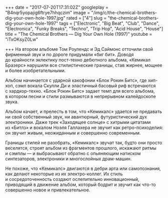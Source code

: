+++
date = "2017-07-20T17:31:02Z"
googleplay = "B4nqr5yopajig6ftrye7hhqczim"
image = "/img/c/the-chemical-brothers-dig-your-own-hole-1997.jpg"
rated = ["4"]
slug = "the-chemical-brothers-dig-your-own-hole-1997"
tags = ["Electronic", "Big Beat", "Club", "Dance", "Electronica", "Funky Breaks", "Techno", "Trip Hop", "Acid House", "House"]
title = "The Chemical Brothers — Dig Your Own Hole (1997)"
youtube = "iTxOKsyZ0Lw"

+++
На&nbsp;втором альбоме Том Роулендс и&nbsp;Эд&nbsp;Саймонс отточили свой фирменный звук и&nbsp;по&nbsp;дороге придумали &laquo;биг бит&raquo;. Доводя до&nbsp;крайности эклектику пост-техно дебютного альбома, &laquo;Кемикал Бразерс&raquo; нарушили все стилистические границы, став жирнее, мощнее и&nbsp;более изобретательными.

Альбом начинается с&nbsp;ударной какофонии &laquo;Блок Рокин Битс&raquo;, где хип-хоп, сэмл вокала Скулли Ди&nbsp;и&nbsp;эластичный басовый риф встречаются с&nbsp;хардкор-техно. &laquo;Блок Рокин Битс&raquo; задает темп для всего альбома, в&nbsp;котором песни и&nbsp;стили размываются в&nbsp;непрерывном калейдоскопе звука.

Альбом качает, и&nbsp;прелесть в&nbsp;том, что &laquo;Кемикалс&raquo; удается не&nbsp;предавать ни&nbsp;свой собственный звук, ни&nbsp;авантюрный, футуристический дух электроники. Даже трек &laquo;Заходящее солнце&raquo; с&nbsp;хитрыми цитатами из&nbsp;&laquo;Битлз&raquo; и&nbsp;вокалом Ноэля Галлахера не&nbsp;звучит как ретро-психоделия: он&nbsp;звучит живым, неожиданным и&nbsp;совершенно современным.

Границы стилей не&nbsp;разобрать, &laquo;Кемикалс&raquo; звучат так, будто они просто веселятся, строят альбом из&nbsp;фрагментов прошлого, искажают ритмы и&nbsp;сэмплы&nbsp;&mdash; и&nbsp;выбрасывают обратно с&nbsp;опьяняющим натиском синтезаторов, электроники и&nbsp;многослойных драм-машин.

Не&nbsp;похоже, что &laquo;Кемикалс&raquo; двигаются в&nbsp;дебри арта или самопознания, как делают некоторые из&nbsp;их&nbsp;электро-коллег. Их&nbsp;стиль и&nbsp;сосредоточенность создают ослепительно инновационный, приводящий в&nbsp;движение альбом, который бодрит и&nbsp;звучит как что-то совершенно новое и&nbsp;привлекательное.